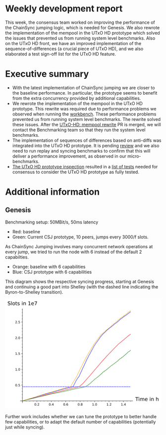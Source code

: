 # Weekly development report

This week, the consensus team worked on improving the performance of the
ChainSync jumping logic, which is needed for Genesis. We also rewrote the
implementation of the mempool in the UTxO HD prototype which solved the issues
that prevented us from running system level benchmarks. Also on the UTxO HD
front, we have an improved implementation of the sequence-of-differences (a
crucial piece of UTxO HD), and we also elaborated a test sign-off list for the
UTxO HD feature.

# Executive summary

- With the latest implementation of ChainSync jumping we are closer to the
  baseline performance. In particular, the prototype seems to benefit from the
  extra concurrency provided by additional capabilities.
- We rewrote the implementation of the mempool in the UTxO HD prototype. This
  rewrite was required due to performance problems we observed when running the
  [workbench](https://github.com/input-output-hk/cardano-node/blob/master/Makefile#L51).
  These performance problems prevented us from running system level benchmarks.
  The rewrite solved these issues. After the [UTxO-HD: mempool
  rewrite](https://github.com/input-output-hk/ouroboros-network/pull/4049) PR is
  merged, we will contact the Benchmarking team so that they run the system
  level benchmarks.
- The implementation of sequences of differences based on anti-diffs was
  integrated into the UTxO HD prototype. It is pending
  [review](https://github.com/input-output-hk/ouroboros-network/pull/4036) and
  we also need to run replay and syncing benchmarks to confirm that this will
  deliver a performance improvement, as observed in our micro-benchmarks.
- [The UTxO HD prototype
  inspection](https://github.com/input-output-hk/ouroboros-network/issues/3944)
  resulted in a [list of
  tests](https://github.com/input-output-hk/ouroboros-network/issues/4045)
  needed for consensus to consider the UTxO HD prototype as fully tested.

# Additional information

## Genesis

Benchmarking setup: 50MBit/s, 50ms latency

 - Red: baseline
 - Green: Current CSJ prototype, 10 peers, jumps every 3000/f slots.

As ChainSync Jumping involves many concurrent network operations at every jump,
we tried to run the node with 6 instead of the default 2 capabilties.

 - Orange: baseline with 6 capabilities
 - Blue: CSJ prototype with 6 capabilities

This diagram shows the respective syncing progress, starting at Genesis and
continuing a good part into Shelley (with the dashed line indicating the
Byron-to-Shelley transition).

![](/images/happy-path-csj-prototype-bench-1.svg)

Further work includes whether we can tune the prototype to better handle few
capabilities, or to adapt the default number of capabilities (potentially just
while syncing).
